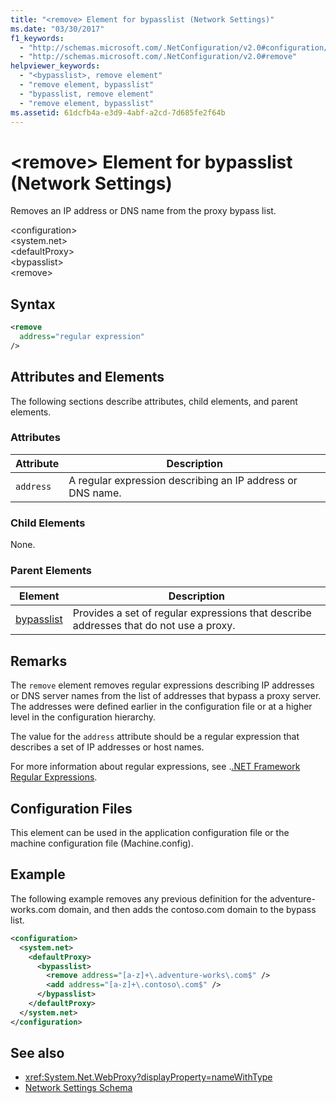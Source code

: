 ```yaml
---
title: "<remove> Element for bypasslist (Network Settings)"
ms.date: "03/30/2017"
f1_keywords:
  - "http://schemas.microsoft.com/.NetConfiguration/v2.0#configuration/system.net/defaultProxy/bypasslist/remove"
  - "http://schemas.microsoft.com/.NetConfiguration/v2.0#remove"
helpviewer_keywords:
  - "<bypasslist>, remove element"
  - "remove element, bypasslist"
  - "bypasslist, remove element"
  - "remove element, bypasslist"
ms.assetid: 61dcfb4a-e3d9-4abf-a2cd-7d685fe2f64b
---
```


# \<remove> Element for bypasslist (Network Settings)

Removes an IP address or DNS name from the proxy bypass list.

\<configuration>\
\<system.net>\
\<defaultProxy>\
\<bypasslist>\
\<remove>

## Syntax

```xml
<remove
  address="regular expression"
/>
```

## Attributes and Elements

The following sections describe attributes, child elements, and parent elements.

### Attributes

|**Attribute**|**Description**|
|-------------------|---------------------|
|`address`|A regular expression describing an IP address or DNS name.|

### Child Elements

None.

### Parent Elements

|**Element**|**Description**|
|-----------------|---------------------|
|[bypasslist](../../../../../docs/framework/configure-apps/file-schema/network/bypasslist-element-network-settings.md)|Provides a set of regular expressions that describe addresses that do not use a proxy.|

## Remarks

The `remove` element removes regular expressions describing IP addresses or DNS server names from the list of addresses that bypass a proxy server. The addresses were defined earlier in the configuration file or at a higher level in the configuration hierarchy.

The value for the `address` attribute should be a regular expression that describes a set of IP addresses or host names.

For more information about regular expressions, see .[.NET Framework Regular Expressions](../../../../../docs/standard/base-types/regular-expressions.md).

## Configuration Files

This element can be used in the application configuration file or the machine configuration file (Machine.config).

## Example

The following example removes any previous definition for the adventure-works.com domain, and then adds the contoso.com domain to the bypass list.

```xml
<configuration>
  <system.net>
    <defaultProxy>
      <bypasslist>
        <remove address="[a-z]+\.adventure-works\.com$" />
        <add address="[a-z]+\.contoso\.com$" />
      </bypasslist>
    </defaultProxy>
  </system.net>
</configuration>
```

## See also

- <xref:System.Net.WebProxy?displayProperty=nameWithType>
- [Network Settings Schema](../../../../../docs/framework/configure-apps/file-schema/network/index.md)

